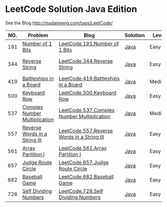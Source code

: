 # LeetCode Solution Java Edition
See the Blog
http://madaimeng.com/tags/LeetCode/

|NO.|Problem|Blog|Solution|Level|Tag|
|---|-------|----|--------|-----|---|
|191|[Number of 1 Bits](https://leetcode.com/problems/number-of-1-bits/description/)|[LeetCode.191.Number of 1 Bits](http://madaimeng.com/article/LeetCode.191.NumberOf1Bits/)|[Java](https://github.com/masikkk/leetcode-java/tree/master/problems/_191_NumberOf1Bits)|Easy|Bit Manipulation|
|344|[Reverse String](https://leetcode.com/problems/reverse-string/description/)|[LeetCode.344.Reverse String](http://madaimeng.com/article/LeetCode.344.ReverseString/)|[Java](https://github.com/masikkk/leetcode-java/tree/master/problems/_344_ReverseString)|Easy|Two Pointers, String|
|419|[Battleships in a Board](https://leetcode.com/problems/battleships-in-a-board/description/)|[LeetCode.419.Battleships in a Board](http://madaimeng.com/article/LeetCode.419.BattleshipsInBoard/)|[Java](https://github.com/masikkk/leetcode-java/tree/master/problems/_419_BattleshipsInBoard)|Medium|2D-Array|
|500|[Keyboard Row](https://leetcode.com/problems/keyboard-row/description/)|[LeetCode.500.Keyboard Row](http://madaimeng.com/article/LeetCode.500.KeyboardRow/)|[Java](https://github.com/masikkk/leetcode-java/tree/master/problems/_500_KeyboardRow)|Easy|Hash Table, String, Array|
|537|[Complex Number Multiplication](https://leetcode.com/problems/complex-number-multiplication/description/)|[LeetCode.537.Complex Number Multiplication](http://madaimeng.com/article/LeetCode.537.ComplexNumberMultiplication/)|[Java](https://github.com/masikkk/leetcode-java/tree/master/problems/_537_ComplexNumberMultiplication)|Medium|String,  Math|
|557|[Reverse Words in a String III](https://leetcode.com/problems/reverse-words-in-a-string-iii/description/)|[LeetCode.557.Reverse Words in a String III](http://madaimeng.com/article/LeetCode.557.ReverseWordsInString3/)|[Java](https://github.com/masikkk/leetcode-java/tree/master/problems/_557_ReverseWordsInString3)|Easy|String|
|561|[Array Partition I](https://leetcode.com/problems/array-partition-i/description/)|[LeetCode.561.Array Partition I](http://madaimeng.com/article/LeetCode.561.ArrayPartition1/)|[Java](https://github.com/masikkk/leetcode-java/tree/master/problems/_561_ArrayPartition1)|Easy|Array|
|657|[Judge Route Circle](https://leetcode.com/problems/judge-route-circle/description/)|[LeetCode.657.Judge Route Circle](http://madaimeng.com/article/LeetCode.657.JudgeRouteCircle/)|[Java](https://github.com/masikkk/leetcode-java/tree/master/problems/_657_JudgeRouteCircle)|Easy|String|
|682|[Baseball Game](https://leetcode.com/problems/baseball-game/description/)|[LeetCode.682.Baseball Game](http://madaimeng.com/article/LeetCode.682.BaseballGame/)|[Java](https://github.com/masikkk/leetcode-java/tree/master/problems/_682_BaseballGame)|Easy|Stack|
|728|[Self Dividing Numbers](https://leetcode.com/problems/self-dividing-numbers/description/)|[LeetCode.728.Self Dividing Numbers](http://madaimeng.com/article/LeetCode.728.SelfDividingNumbers/)|[Java](https://github.com/masikkk/leetcode-java/tree/master/problems/_728_SelfDividingNumbers)|Easy|Math|
